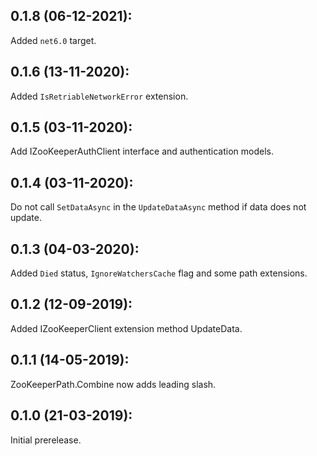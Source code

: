 ## 0.1.8 (06-12-2021):

Added `net6.0` target.

## 0.1.6 (13-11-2020):

Added `IsRetriableNetworkError` extension.

## 0.1.5 (03-11-2020):

Add IZooKeeperAuthClient interface and authentication models.

## 0.1.4 (03-11-2020):

Do not call `SetDataAsync` in the `UpdateDataAsync` method if data does not update.

## 0.1.3 (04-03-2020):

Added `Died` status, `IgnoreWatchersCache` flag and some path extensions.

## 0.1.2 (12-09-2019): 

Added IZooKeeperClient extension method UpdateData.

## 0.1.1 (14-05-2019): 

ZooKeeperPath.Combine now adds leading slash.

## 0.1.0 (21-03-2019): 

Initial prerelease.
